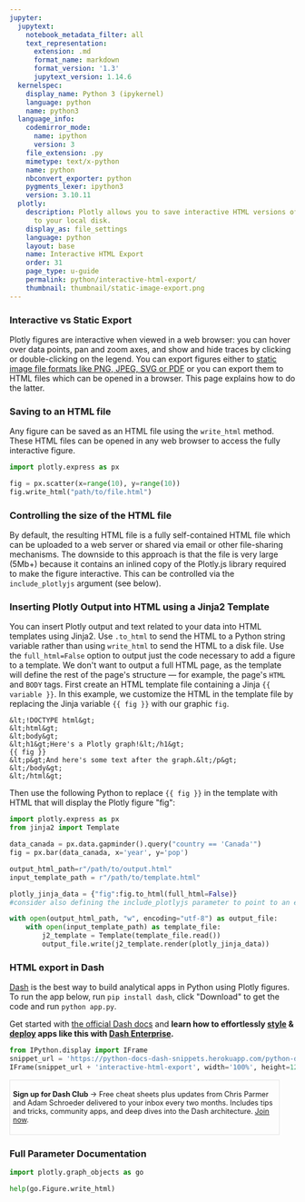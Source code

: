 ```yaml
---
jupyter:
  jupytext:
    notebook_metadata_filter: all
    text_representation:
      extension: .md
      format_name: markdown
      format_version: '1.3'
      jupytext_version: 1.14.6
  kernelspec:
    display_name: Python 3 (ipykernel)
    language: python
    name: python3
  language_info:
    codemirror_mode:
      name: ipython
      version: 3
    file_extension: .py
    mimetype: text/x-python
    name: python
    nbconvert_exporter: python
    pygments_lexer: ipython3
    version: 3.10.11
  plotly:
    description: Plotly allows you to save interactive HTML versions of your figures
      to your local disk.
    display_as: file_settings
    language: python
    layout: base
    name: Interactive HTML Export
    order: 31
    page_type: u-guide
    permalink: python/interactive-html-export/
    thumbnail: thumbnail/static-image-export.png
---
```


### Interactive vs Static Export

Plotly figures are interactive when viewed in a web browser: you can hover over data points, pan and zoom axes, and show and hide traces by clicking or double-clicking on the legend. You can export figures either to [static image file formats like PNG, JPEG, SVG or PDF](/python/static-image-export/) or you can export them to HTML files which can be opened in a browser. This page explains how to do the latter.

<!-- #region -->
### Saving to an HTML file

Any figure can be saved as an HTML file using the `write_html` method. These HTML files can be opened in any web browser to access the fully interactive figure.

```python
import plotly.express as px

fig = px.scatter(x=range(10), y=range(10))
fig.write_html("path/to/file.html")
```
<!-- #endregion -->

### Controlling the size of the HTML file

By default, the resulting HTML file is a fully self-contained HTML file which can be uploaded to a web server or shared via email or other file-sharing mechanisms. The downside to this approach is that the file is very large (5Mb+) because it contains an inlined copy of the Plotly.js library required to make the figure interactive. This can be controlled via the `include_plotlyjs` argument (see below).

### Inserting Plotly Output into HTML using a Jinja2 Template

You can insert Plotly output and text related to your data into HTML templates using Jinja2. Use `.to_html` to send the HTML to a Python string variable rather than using `write_html` to send the HTML to a disk file.  Use the `full_html=False` option to output just the code necessary to add a figure to a template. We don't want to output a full HTML page, as the template will define the rest of the page's structure — for example, the page's `HTML` and `BODY` tags.  First create an HTML template file containing a Jinja `{{ variable }}`.  In this example, we customize the HTML in the template file by replacing the Jinja variable `{{ fig }}` with our graphic `fig`.

<!-- #region -->

```
&lt;!DOCTYPE html&gt;
&lt;html&gt;
&lt;body&gt;
&lt;h1&gt;Here's a Plotly graph!&lt;/h1&gt;
{{ fig }}
&lt;p&gt;And here's some text after the graph.&lt;/p&gt;
&lt;/body&gt;
&lt;/html&gt;
```


Then use the following Python to replace `{{ fig }}` in the template with HTML that will display the Plotly figure "fig":

```python
import plotly.express as px
from jinja2 import Template

data_canada = px.data.gapminder().query("country == 'Canada'")
fig = px.bar(data_canada, x='year', y='pop')

output_html_path=r"/path/to/output.html"
input_template_path = r"/path/to/template.html"

plotly_jinja_data = {"fig":fig.to_html(full_html=False)}
#consider also defining the include_plotlyjs parameter to point to an external Plotly.js as described above

with open(output_html_path, "w", encoding="utf-8") as output_file:
    with open(input_template_path) as template_file:
        j2_template = Template(template_file.read())
        output_file.write(j2_template.render(plotly_jinja_data))
```
<!-- #endregion -->

### HTML export in Dash

[Dash](https://plotly.com/dash/) is the best way to build analytical apps in Python using Plotly figures. To run the app below, run `pip install dash`, click "Download" to get the code and run `python app.py`.

Get started  with [the official Dash docs](https://dash.plotly.com/installation) and **learn how to effortlessly [style](https://plotly.com/dash/design-kit/) & [deploy](https://plotly.com/dash/app-manager/) apps like this with <a class="plotly-red" href="https://plotly.com/dash/">Dash Enterprise</a>.**


```python hide_code=true
from IPython.display import IFrame
snippet_url = 'https://python-docs-dash-snippets.herokuapp.com/python-docs-dash-snippets/'
IFrame(snippet_url + 'interactive-html-export', width='100%', height=1200)
```

<div style="font-size: 0.9em;"><div style="width: calc(100% - 30px); box-shadow: none; border: thin solid rgb(229, 229, 229);"><div style="padding: 5px;"><div><p><strong>Sign up for Dash Club</strong> → Free cheat sheets plus updates from Chris Parmer and Adam Schroeder delivered to your inbox every two months. Includes tips and tricks, community apps, and deep dives into the Dash architecture.
<u><a href="https://go.plotly.com/dash-club?utm_source=Dash+Club+2022&utm_medium=graphing_libraries&utm_content=inline">Join now</a></u>.</p></div></div></div></div>


### Full Parameter Documentation

```python
import plotly.graph_objects as go

help(go.Figure.write_html)
```
